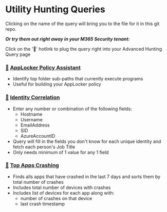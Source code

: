 # Utility Hunting Queries

Clicking on the name of the query will bring you to the file for it in this git repo.

***Or try them out right away in your M365 Security tenant:***

Click on the '🔎' hotlink to plug the query right into your Advanced Hunting Query page

### [🔎](https://security.microsoft.com/v2/advanced-hunting?query=H4sIAAAAAAAAA81YbW_bNhDm5wH7D9qHoA6Qxk22dEO2As2WdR2QLlnTYV8KFIokvyCS7Fpynezlv-_uuaNIyVQSe-s2CLZl8nj33HNHHsmhGZrInJvSZPQ7MyP6rs0E_xL6jU1OT0b9Y_quqHVK75EpqOca72P6F6PtxMzpOSMtCfVlZkFtc_qXk1xibjGWNVyT9MysmtEr2FvAZgwdMiImJFOSLGnUp-YTQspYc2pfUhujiwjvgiQKs0_vkXlDbWLjPcmwTrbK1hZAzHp_Uz_mGJngX7Wmdw7rE_TwL8suCe0EGFlPTH3iwV7DWenhTDCipJ7K47SktsJcKTvCdxtJtoYmM6nnqehidA4lI5iAU4lMCb9TcFEDZQJ57kvAUdlEs_Ywr-BVyDpHYU8jnT7Q2ojec_U6Jkmx-Baj2c5EW2p9y3q4YOnUi3DmIbYM2Ny6wvhrxEJytab_EfUtqW-EbEzBvlieQX9GrXNITQmn5N8IXsXAntN7BQv7nu1wtlkOl6QnBbpu_CbUVlNvZY6haYwoTIBwH3lTUOsJZeoSs8J_f2wu4VutMcypt0YPyxWwXQPL0LzU_JMs3TGH5on5WZFOwe3QvMJMY2QVsrFWuc_NU3Ok76ckO4LVVDX_gH_8ztyI1PuO5vXVQOQuvBXB6Wd2x6RTWk4QfcmnGD7skzTnUA7-Oas4w1548WQtc_B4hihOIfGMPkfm69aok2b-XjTZw3ID4nYGnjn_bN8xtft2XHsF5t0a8ELz_SfN9rbELj2M4nd8hyxxe6TPH_TJzA1iKTOuD3UNbDwbGd2gpaX7JBif3SNlnyHyY6Z-l5gfNcUh92aqneMP0RdiMdIYL7BOrnQmROYRYT2mteItsVTpfOV_j8C08CoVYkBtO-YXlbpoodpp5Hlu-dEIx3RP14wU3LOePrlHDZoDenY9VFItw-N2SeoxfWQMj3poHM5Izxir9-1_FIcUM3mJzLZVzVaDCjPLrjT_10gdmi83jpSM2SRSvyquKWnbPhoJKi5HZIr9T2Sekw8cCaufZ3x1B88rD8c27B7QOryZ5xLRMapCQetxDPwfg4N5y1Kqlvq5CMtvx8oXG7ISdXixVaL6KMy0bUWetX52-vBtx8_Tv8mPj5lr8o35Cjr_XbZ8y5szJyO34e-Qns34O9f98_arTZhbaf1T9068u_qAXVumXts9-vfUbisCS_LOxT_R8S6OT2C8kymwQ7u9Y821FSUcyc96q9SQPsJH6BQqu3RBIfGY42S6aHbnM-xvzhCfJcVPzimvUHEdqpWeZjIdFfcgtTywtg96Hgnt4AbwWWaB63WnRXe6GQGtzWW7N85w1rpt7LV3jD4y2SuGMnEdFefhk0CdXJe0VbJbT9v7YLfrcd6-AYLC87U7KpRLbY_6suF5sP6Fc-s-Le3KMWqtjf-sRrdmWI5eY8bMML-iwNnV3gLEzUzjbMgpxqnm57T3XuZKz-x8suOzfq73AOtZdKnn4bpnTkpeWZn2zN7D3JT9l4v9t8DL90cu-qMWg7K7KRucbd_DOC0idw4UbAtEaYxTzwEhuu_MuNfK00Sx1ibT-e702fuDq4A__r2EvYNIG2vOhwLRvYF8vx8ynlfOObXKblf0OqRdTaH5E9L9jWYQ-3Vr3jW3fbI-3R19Z_0UJwDuK_RmIsIdin-buIQVqRU-G3Z9HntcL5oML83dt2fdeTFtjbBx6MttXg-7ueyq_DuPmUGLpUrvMLJ7OXKr6Tr7uz0z5DV4kBsw9jfXbBOfZBV3GXalp3pXxx7Ol-WlgmQBH-WONOrU-e-a-0zhyd1vDtSP084NoFRP_7bxGeLuj_T3FT9SX1hTG0mfrkvzkta6Q3OEXVtIT7fGhPWE6pesQ918sexxbbZrl0jez0WK36SJ-fmajrui-LC73dKzk2k1lDt3h_gvzOAiDAIYAAA&timeRangeId=week) [AppLocker Policy Assistant](AppLockerPolicy.kusto)
- Identify top folder sub-paths that currently execute programs
- Useful for building your AppLocker policy

### [🔎](https://security.microsoft.com/v2/advanced-hunting?query=H4sIAAAAAAAAA6VVTW_TQBCdMxL_werJlgIVHEEcUppCUJUgnIgDqqo02aSunDiynUJRfzxv3q63dmq3BLTy7mR2Pt7MzkyO5VgCGchIJti_gR6CPpMxqDGoQKYS8ybEGUH6M_gxpGPHsRoTakxwO8B5gv0cnO-gz3Gv8i_lBbTV21xmssF5JQa70nfkZrIGL8HvmZQ4M0plssR-jbMAV-_W0CukB-4Op5F8j2tAz6Cf0voCK-dd4SViYDp1dIbbQPryG9ZUrg8kimUHq6WTU-wp7krqGljNIXONXx_wLYDfIkjADeWHHGFdIDfva1EreiNbUG_knYs3p8eU8dpcpERdRVu4_CxwJtgNMSX8jMN1CuqWng3QbpCtjPx7IktoR3M6J_q69MhlrcdXymSFZaAzhvTUZbbwtrb4lckNuE9b-sg85g7rgx2bqy1zp7xL2Cr4xuET3iPvfw1vr6C9xUpZMd2ebOWE1A3c-lv8lR2Lt8vHa0_XdW1dPacZ8y0VW3Rwdqd7FW99la5ecr70CpFXchG1NKdfiWXtvHfp2QgecN1AImE2h436u_O1VmX7sY-22n_L2l-yO0uX56XrwRJ1rxGtcHtLXwFO7Ymdr3bF9JNyOWXb8qT9M4P8pZ8tYaNro0ZdVKuaA_XuH2MeVW8ydF24Ocje4_c61MLAT7N-Y5b9T5Rt9dCN654z9Rffy86iM-RHJ9WoUYW2kuacZqF88q9Yr98jfrZXdrW8RP8ws_ZRKO8LIrzCv43WaOp4XRls66f2buk9Wxl_ADEwGPJIBwAA&timeRangeId=week) [Identity Correlation](IdentityCorrelation.kusto)
- Enter any number or combination of the following fields:
    - Hostname
    - Username
    - EmailAddress
    - SID
    - AzureAccountID
- Query will fill in the fields you don't know for each unique identity and fetch each person's Job Title
- Only needs minimum of 1 value for any 1 field

### [🔎](https://security.microsoft.com/v2/advanced-hunting?query=H4sIAAAAAAAAA6VVa2sTURCdz4L_YSlIN5CHVaooRCjRaqFKpQE_iEgeu0maTbLNbpqmPn67Z87eu8m-moCE3dzMnTkzc-bcm5a0xJGujGUiEVa3shJPlrLBeiJDrOcSY-Xj8egxwG4PK42YywiWEJYF7LofGa8-fTwgONib470mrg_7SgJgalyPWDPsxNyN5Kk8QUXVNa2J68ASArvHOM3hs4YZVmPYYuxG8pZII6DEsK5QUxNVqldLzuQBliWid9cNuU47nmMVYDfmjvrNmDuptCWfEGM9R_JMXshz-WoqTbhqyWesBqwswuPDO_F7Ka_k1Kzfw9dn1qFB_shfHrkJjNdtDrmTm0LidYa-Q8Ro1h5rU-4j9L0hzwH51Yx39PHkKjO7D7An_SeT-E3Gx8zscSYTTktZULwQtnd4eqhgIa68Rg-10shzRAZYfTHzdqQtf_E-Luiiid_3eI5TnERfN7ANqJtt77YeRSurrg7rbrcXqE9t35jzPM3ZoSp0vnOqSdGyzGQ9Lo0-6plqshEXKZL2E9NL63flCDpT5lz5jpk15I38kF9yArRT-QP-joh7wvchVdTgZ7m6gceE523K7yEr0FWiKMcoRnmOTFWq6BEU0mYXK8zC56ycA5ViT3ie6TId7GOryHyyYydTpsA-7481T-mcvNqbITbeP_F7iI8LVeneBt91MK8cF9WkfDbxKVNarUKVDfitiezgFA7Ss9eFJYRPVdSSNdszke38mj0u8S7rulzxNk-EOSZK0TvjoTDNbWfJfd3mzb4wd5qLPlV9l-bGK_KQr0Qz3SOunM0-ecnfAfnTae3bHhbs3sZX1_9Y112gxLxJy3pOItxHsJUJxXcqPlv8XQyLP8ywWtbtPvzyyjopqs2kXU-p9YD_m5ov5J0zrcic5z_f977Kiuq44jnfxfyf2g5RX82cyKoay5VXpbAqrfwDV7m58CYJAAA&timeRangeId=week) [Top Apps Crashing](TopAppsCrashing.kusto)
- Finds alls apps that have crashed in the last 7 days and sorts them by total number of crashes
- Includes total number of devices with crashes
- Includes list of devices for each app along with:
    - number of crashes on that device
    - last crash timestamp
